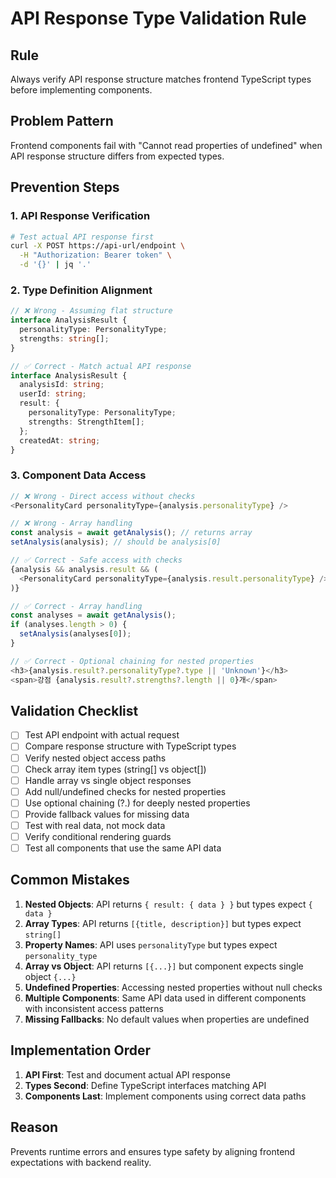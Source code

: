 # API Response Type Validation Rule

## Rule
Always verify API response structure matches frontend TypeScript types before implementing components.

## Problem Pattern
Frontend components fail with "Cannot read properties of undefined" when API response structure differs from expected types.

## Prevention Steps

### 1. API Response Verification
```bash
# Test actual API response first
curl -X POST https://api-url/endpoint \
  -H "Authorization: Bearer token" \
  -d '{}' | jq '.'
```

### 2. Type Definition Alignment
```typescript
// ❌ Wrong - Assuming flat structure
interface AnalysisResult {
  personalityType: PersonalityType;
  strengths: string[];
}

// ✅ Correct - Match actual API response
interface AnalysisResult {
  analysisId: string;
  userId: string;
  result: {
    personalityType: PersonalityType;
    strengths: StrengthItem[];
  };
  createdAt: string;
}
```

### 3. Component Data Access
```typescript
// ❌ Wrong - Direct access without checks
<PersonalityCard personalityType={analysis.personalityType} />

// ❌ Wrong - Array handling
const analysis = await getAnalysis(); // returns array
setAnalysis(analysis); // should be analysis[0]

// ✅ Correct - Safe access with checks
{analysis && analysis.result && (
  <PersonalityCard personalityType={analysis.result.personalityType} />
)}

// ✅ Correct - Array handling
const analyses = await getAnalysis();
if (analyses.length > 0) {
  setAnalysis(analyses[0]);
}

// ✅ Correct - Optional chaining for nested properties
<h3>{analysis.result?.personalityType?.type || 'Unknown'}</h3>
<span>강점 {analysis.result?.strengths?.length || 0}개</span>
```

## Validation Checklist
- [ ] Test API endpoint with actual request
- [ ] Compare response structure with TypeScript types
- [ ] Verify nested object access paths
- [ ] Check array item types (string[] vs object[])
- [ ] Handle array vs single object responses
- [ ] Add null/undefined checks for nested properties
- [ ] Use optional chaining (?.) for deeply nested properties
- [ ] Provide fallback values for missing data
- [ ] Test with real data, not mock data
- [ ] Verify conditional rendering guards
- [ ] Test all components that use the same API data

## Common Mistakes
1. **Nested Objects**: API returns `{ result: { data } }` but types expect `{ data }`
2. **Array Types**: API returns `[{title, description}]` but types expect `string[]`
3. **Property Names**: API uses `personalityType` but types expect `personality_type`
4. **Array vs Object**: API returns `[{...}]` but component expects single object `{...}`
5. **Undefined Properties**: Accessing nested properties without null checks
6. **Multiple Components**: Same API data used in different components with inconsistent access patterns
7. **Missing Fallbacks**: No default values when properties are undefined

## Implementation Order
1. **API First**: Test and document actual API response
2. **Types Second**: Define TypeScript interfaces matching API
3. **Components Last**: Implement components using correct data paths

## Reason
Prevents runtime errors and ensures type safety by aligning frontend expectations with backend reality.